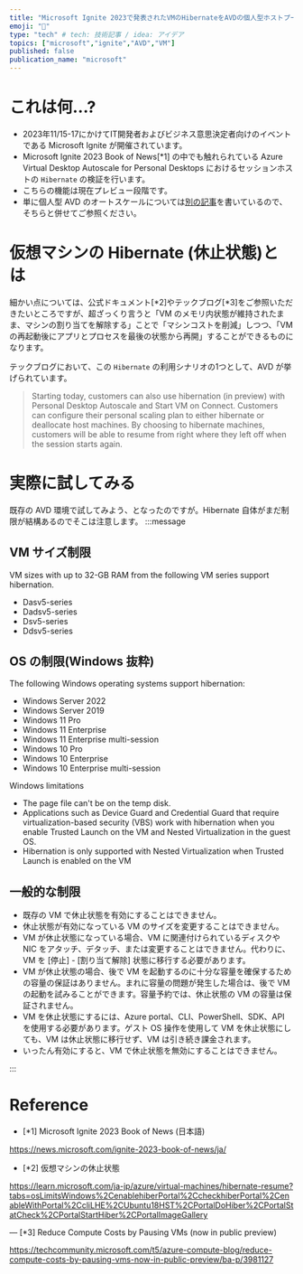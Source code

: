 ```yaml
---
title: "Microsoft Ignite 2023で発表されたVMのHibernateをAVDの個人型ホストプールのスケーリングプランに利用する"
emoji: "🔋"
type: "tech" # tech: 技術記事 / idea: アイデア
topics: ["microsoft","ignite","AVD","VM"]
published: false
publication_name: "microsoft"
---
```

# これは何...?
- 2023年11/15-17にかけてIT開発者およびビジネス意思決定者向けのイベントである Microsoft Ignite が開催されています。
- Microsoft Ignite 2023 Book of News[*1] の中でも触れられている Azure Virtual Desktop Autoscale for Personal Desktops におけるセッションホストの `Hibernate` の検証を行います。
- こちらの機能は現在プレビュー段階です。
- 単に個人型 AVD のオートスケールについては[別の記事](https://zenn.dev/microsoft/articles/8b76d3ab77d497)を書いているので、そちらと併せてご参照ください。

# 仮想マシンの Hibernate (休止状態)とは
細かい点については、公式ドキュメント[*2]やテックブログ[*3]をご参照いただきたいところですが、超ざっくり言うと「VM のメモリ内状態が維持されたまま、マシンの割り当てを解除する」ことで「マシンコストを削減」しつつ、「VM の再起動後にアプリとプロセスを最後の状態から再開」することができるものになります。

テックブログにおいて、この `Hibernate` の利用シナリオの1つとして、AVD が挙げられています。
> Starting today, customers can also use hibernation (in preview) with Personal Desktop Autoscale and Start VM on Connect. Customers can configure their personal scaling plan to either hibernate or deallocate host machines. By choosing to hibernate machines, customers will be able to resume from right where they left off when the session starts again. 

# 実際に試してみる
既存の AVD 環境で試してみよう、となったのですが。Hibernate 自体がまだ制限が結構あるのでそこは注意します。
:::message
## VM サイズ制限
VM sizes with up to 32-GB RAM from the following VM series support hibernation.
- Dasv5-series
- Dadsv5-series
- Dsv5-series
- Ddsv5-series

## OS の制限(Windows 抜粋)
The following Windows operating systems support hibernation:

- Windows Server 2022
- Windows Server 2019
- Windows 11 Pro
- Windows 11 Enterprise
- Windows 11 Enterprise multi-session
- Windows 10 Pro
- Windows 10 Enterprise
- Windows 10 Enterprise multi-session

Windows limitations
- The page file can't be on the temp disk.
- Applications such as Device Guard and Credential Guard that require virtualization-based security (VBS) work with hibernation when you enable Trusted Launch on the VM and Nested Virtualization in the guest OS.
- Hibernation is only supported with Nested Virtualization when Trusted Launch is enabled on the VM

## 一般的な制限
- 既存の VM で休止状態を有効にすることはできません。
- 休止状態が有効になっている VM のサイズを変更することはできません。
- VM が休止状態になっている場合、VM に関連付けられているディスクや NIC をアタッチ、デタッチ、または変更することはできません。代わりに、VM を [停止] - [割り当て解除] 状態に移行する必要があります。
- VM が休止状態の場合、後で VM を起動するのに十分な容量を確保するための容量の保証はありません。まれに容量の問題が発生した場合は、後で VM の起動を試みることができます。容量予約では、休止状態の VM の容量は保証されません。
- VM を休止状態にするには、Azure portal、CLI、PowerShell、SDK、API を使用する必要があります。ゲスト OS 操作を使用して VM を休止状態にしても、VM は休止状態に移行せず、VM は引き続き課金されます。
- いったん有効にすると、VM で休止状態を無効にすることはできません。

:::


# Reference
- [*1] Microsoft Ignite 2023 Book of News (日本語)

https://news.microsoft.com/ignite-2023-book-of-news/ja/
- [*2] 仮想マシンの休止状態

https://learn.microsoft.com/ja-jp/azure/virtual-machines/hibernate-resume?tabs=osLimitsWindows%2CenablehiberPortal%2CcheckhiberPortal%2CenableWithPortal%2CcliLHE%2CUbuntu18HST%2CPortalDoHiber%2CPortalStatCheck%2CPortalStartHiber%2CPortalImageGallery

― [*3] Reduce Compute Costs by Pausing VMs (now in public preview)

https://techcommunity.microsoft.com/t5/azure-compute-blog/reduce-compute-costs-by-pausing-vms-now-in-public-preview/ba-p/3981127